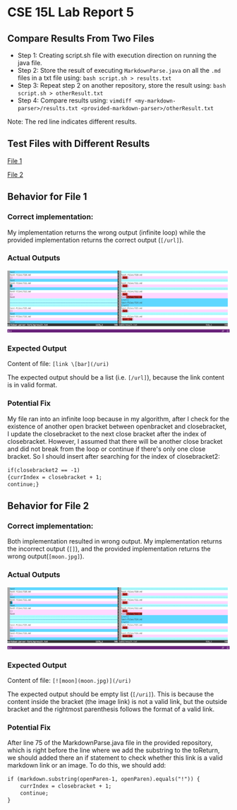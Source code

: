 # CSE 15L Lab Report 5
## Compare Results From Two Files
* Step 1: Creating script.sh file with execution direction on running the java file.
* Step 2: Store the result of executing `MarkdownParse.java` on all the `.md` files in a txt file using: `bash script.sh > results.txt`
* Step 3: Repeat step 2 on another repository, store the result using: `bash script.sh > otherResult.txt`
* Step 4: Compare results using: `vimdiff <my-markdown-parser>/results.txt <provided-markdown-parser>/otherResult.txt`

Note: The red line indicates different results.

## Test Files with Different Results
[File 1](https://github.com/nidhidhamnani/markdown-parser/blob/main/test-files/514.md?plain=1)

[File 2](https://github.com/nidhidhamnani/markdown-parser/blob/main/test-files/516.md?plain=1)

## Behavior for File 1
### Correct implementation: 

My implementation returns the wrong output (infinite loop) while the provided implementation returns the correct output (`[/url]`).

### Actual Outputs
![output 1](https://github.com/fjiang316/cse15l-lab-reports/blob/main/labreport%205.png?raw=true)

### Expected Output
Content of file: `[link \[bar](/uri)`

The expected output should be a list (i.e. `[/url]`), because the link content is in valid format.

### Potential Fix
My file ran into an infinite loop because in my algorithm, after I check for the existence of another open bracket between openbracket and closebracket, I update the closebracket to the next close bracket after the index of closebracket. However, I assumed that there will be another close bracket and did not break from the loop or continue if there's only one close bracket. So I should insert after searching for the index of closebracket2:
```
if(closebracket2 == -1) 
{currIndex = closebracket + 1; 
continue;}
```


## Behavior for File 2
### Correct implementation:
Both implementation resulted in wrong output. My implementation returns the incorrect output (`[]`), and the provided implementation returns the wrong output(`[moon.jpg]`).

### Actual Outputs
![output 1](https://github.com/fjiang316/cse15l-lab-reports/blob/main/labreport%205.png?raw=true)

### Expected Output
Content of file: `[![moon](moon.jpg)](/uri)`

The expected output should be empty list (`[/uri]`). This is because the content inside the bracket (the image link) is not a valid link, but the outside bracket and the rightmost parenthesis follows the format of a valid link.

### Potential Fix
After line 75 of the MarkdownParse.java file in the provided repository, which is right before the line where we add the substring to the toReturn, we should added there an if statement to check whether this link is a valid markdown link or an image. To do this, we should add:
```
if (markdown.substring(openParen-1, openParen).equals("!")) {
    currIndex = closebracket + 1;
    continue;
}
```